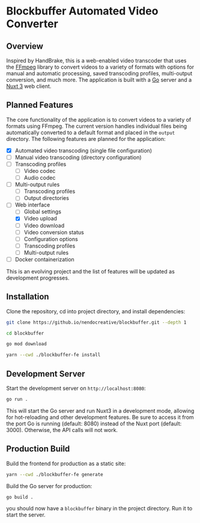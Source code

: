 # Blockbuffer Automated Video Converter

## Overview

Inspired by HandBrake, this is a web-enabled video transcoder that uses the [FFmpeg](https://ffmpeg.org/) library to convert videos to a variety of formats with options for manual and automatic processing, saved transcoding profiles, multi-output conversion, and much more. The application is built with a [Go](https://golang.org/) server and a [Nuxt 3](https://nuxtjs.org/) web client.

## Planned Features

The core functionality of the application is to convert videos to a variety of formats using FFmpeg. The current version handles individual files being automatically converted to a default format and placed in the `output` directory. The following features are planned for the application:

- [x] Automated video transcoding (single file configuration)
- [ ] Manual video transcoding (directory configuration)
- [ ] Transcoding profiles
  - [ ] Video codec
  - [ ] Audio codec
- [ ] Multi-output rules
  - [ ] Transcoding profiles
  - [ ] Output directories
- [ ] Web interface
  - [ ] Global settings
  - [x] Video upload
  - [ ] Video download
  - [ ] Video conversion status
  - [ ] Configuration options
  - [ ] Transcoding profiles
  - [ ] Multi-output rules
- [ ] Docker containerization

This is an evolving project and the list of features will be updated as development progresses.

## Installation

Clone the repository, cd into project directory, and install dependencies:
```bash
git clone https://github.io/nendocreative/blockbuffer.git --depth 1

cd blockbuffer

go mod download

yarn --cwd ./blockbuffer-fe install
```

## Development Server

Start the development server on `http://localhost:8080`:

```bash
go run .
```

This will start the Go server and run Nuxt3 in a development mode, allowing for hot-reloading and other development features. Be sure to access it from the port Go is running (default: 8080) instead of the Nuxt port (default: 3000). Otherwise, the API calls will not work.

## Production Build

Build the frontend for production as a static site:
```bash
yarn --cwd ./blockbuffer-fe generate 
```

Build the Go server for production:
```bash
go build .
```

you should now have a `blockbuffer` binary in the project directory. Run it to start the server.
